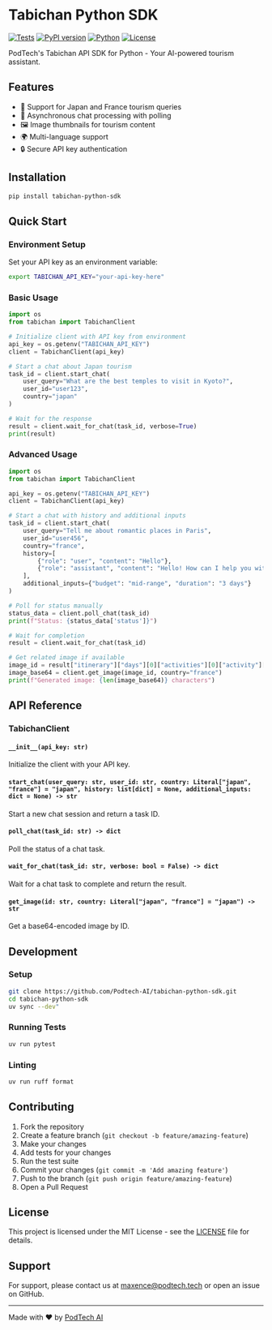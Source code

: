 # Tabichan Python SDK

[![Tests](https://github.com/Podtech-AI/tabichan-python-sdk/actions/workflows/test.yml/badge.svg)](https://github.com/Podtech-AI/tabichan-python-sdk/actions/workflows/test.yml)
[![PyPI version](https://badge.fury.io/py/tabichan-python-sdk.svg)](https://badge.fury.io/py/tabichan-python-sdk)
[![Python](https://img.shields.io/badge/python-3.9+-blue.svg)](https://www.python.org/downloads/)
[![License](https://img.shields.io/badge/License-MIT-yellow.svg)](https://opensource.org/licenses/MIT)

PodTech's Tabichan API SDK for Python - Your AI-powered tourism assistant.

## Features

- 🗾 Support for Japan and France tourism queries
- 🔄 Asynchronous chat processing with polling
- 🖼️ Image thumbnails for tourism content
- 🌍 Multi-language support
- 🔒 Secure API key authentication

## Installation

```bash
pip install tabichan-python-sdk
```

## Quick Start

### Environment Setup

Set your API key as an environment variable:

```bash
export TABICHAN_API_KEY="your-api-key-here"
```

### Basic Usage

```python
import os
from tabichan import TabichanClient

# Initialize client with API key from environment
api_key = os.getenv("TABICHAN_API_KEY")
client = TabichanClient(api_key)

# Start a chat about Japan tourism
task_id = client.start_chat(
    user_query="What are the best temples to visit in Kyoto?",
    user_id="user123",
    country="japan"
)

# Wait for the response
result = client.wait_for_chat(task_id, verbose=True)
print(result)
```

### Advanced Usage

```python
import os
from tabichan import TabichanClient

api_key = os.getenv("TABICHAN_API_KEY")
client = TabichanClient(api_key)

# Start a chat with history and additional inputs
task_id = client.start_chat(
    user_query="Tell me about romantic places in Paris",
    user_id="user456",
    country="france",
    history=[
        {"role": "user", "content": "Hello"},
        {"role": "assistant", "content": "Hello! How can I help you with your travel plans?"}
    ],
    additional_inputs={"budget": "mid-range", "duration": "3 days"}
)

# Poll for status manually
status_data = client.poll_chat(task_id)
print(f"Status: {status_data['status']}")

# Wait for completion
result = client.wait_for_chat(task_id)

# Get related image if available
image_id = result["itinerary"]["days"][0]["activities"][0]["activity"]["id"]
image_base64 = client.get_image(image_id, country="france")
print(f"Generated image: {len(image_base64)} characters")
```

## API Reference

### TabichanClient

#### `__init__(api_key: str)`

Initialize the client with your API key.

#### `start_chat(user_query: str, user_id: str, country: Literal["japan", "france"] = "japan", history: list[dict] = None, additional_inputs: dict = None) -> str`

Start a new chat session and return a task ID.

#### `poll_chat(task_id: str) -> dict`

Poll the status of a chat task.

#### `wait_for_chat(task_id: str, verbose: bool = False) -> dict`

Wait for a chat task to complete and return the result.

#### `get_image(id: str, country: Literal["japan", "france"] = "japan") -> str`

Get a base64-encoded image by ID.

## Development

### Setup

```bash
git clone https://github.com/Podtech-AI/tabichan-python-sdk.git
cd tabichan-python-sdk
uv sync --dev"
```

### Running Tests

```bash
uv run pytest
```

### Linting

```bash
uv run ruff format
```

## Contributing

1. Fork the repository
2. Create a feature branch (`git checkout -b feature/amazing-feature`)
3. Make your changes
4. Add tests for your changes
5. Run the test suite
6. Commit your changes (`git commit -m 'Add amazing feature'`)
7. Push to the branch (`git push origin feature/amazing-feature`)
8. Open a Pull Request

## License

This project is licensed under the MIT License - see the [LICENSE](LICENSE) file for details.

## Support

For support, please contact us at [maxence@podtech.tech](mailto:maxence@podtech.tech) or open an issue on GitHub.

---

Made with ❤️ by [PodTech AI](https://podtech.tech)